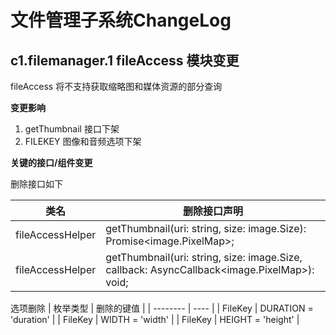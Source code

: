 # 文件管理子系统ChangeLog
## c1.filemanager.1 fileAccess 模块变更
fileAccess 将不支持获取缩略图和媒体资源的部分查询

**变更影响**
1. getThumbnail 接口下架
2. FILEKEY 图像和音频选项下架

**关键的接口/组件变更**

删除接口如下

| 类名           | 删除接口声明                                                 |
| -------------- | ------------------------------------------------------------ |
| fileAccessHelper | getThumbnail(uri: string, size: image.Size): Promise<image.PixelMap>;|
| fileAccessHelper | getThumbnail(uri: string, size: image.Size, callback: AsyncCallback<image.PixelMap>): void;|

 选项删除
| 枚举类型 | 删除的键值 |
| -------- | ---- |
| FileKey | DURATION = 'duration' |
| FileKey | WIDTH = 'width' |
| FileKey | HEIGHT = 'height' |



